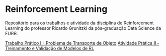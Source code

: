 # Reinforcement Learning
Repositório para os trabalhos e atividade da disciplina de Reinforcement Learning do professor Ricardo Grunitzki da pós-graduação Data Science da FURB.

[Trabalho Prático I - Problema de Transporte de Objeto](https://github.com/marcoabatista/reinforcement-learning/blob/main/Trabalho%20RF%201.ipynb)
[Atividade Prática II - Treinamento e Validação de Modelos de RL](https://github.com/marcoabatista/reinforcement-learning/blob/main/atividade_pratica_ii.ipynb)
